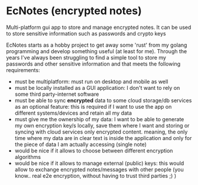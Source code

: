# EcNotes (encrypted notes)
Multi-platform gui app to store and manage encrypted notes. It can be used to store sensitive information such as passwords and crypto keys

EcNotes starts as a hobby project to get away some 'rust' from my golang programming and develop something useful (at least for me).
Through the years I've always been struggling to find a simple tool to store my passwords and other sensitive information and that meets the following requirements:

- must be multiplatform: must run on desktop and mobile as well
- must be locally installed as a GUI application: I don't want to rely on some third party-internet software
- must be able to sync **encrypted** data to some cloud storage/db services as an optional feature: this is required if I want to use the app on different systems/devices and retain all my data
- must give me the ownership of my data: I want to be able to generate my own encryption key/s locally, save them where I want and storing or syncing with cloud services only encrypted content. meaning, the only time where my data are in clear text is inside the application and only for the piece of data I am actually accessing (single note)
- would be nice if it allows to choose between different encryption algorithms
- would be nice if it allows to manage external (public) keys: this would allow to exchange encrypted notes/messages with other people (you know.. real e2e encryption, without having to trust third parties ;) )


